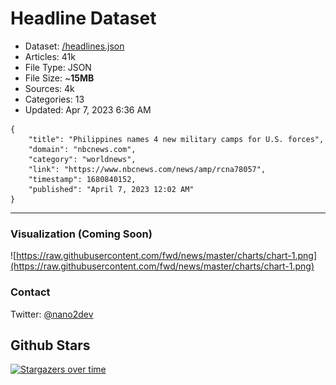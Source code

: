 # Headline Dataset

- Dataset: [/headlines.json](https://raw.githubusercontent.com/fwd/news/master/headlines.json) 
- Articles: 41k
- File Type: JSON
- File Size: ~**15MB**
- Sources: 4k
- Categories: 13
- Updated: Apr 7, 2023 6:36 AM

```
{
    "title": "Philippines names 4 new military camps for U.S. forces",
    "domain": "nbcnews.com",
    "category": "worldnews",
    "link": "https://www.nbcnews.com/news/amp/rcna78057",
    "timestamp": 1680840152,
    "published": "April 7, 2023 12:02 AM"
}
```

---

### Visualization (Coming Soon)

![https://raw.githubusercontent.com/fwd/news/master/charts/chart-1.png](https://raw.githubusercontent.com/fwd/news/master/charts/chart-1.png)

### Contact 

Twitter: [@nano2dev](https://twitter.com/nano2dev)

## Github Stars

[![Stargazers over time](https://starchart.cc/fwd/news.svg)](https://starchart.cc/fwd/news)
